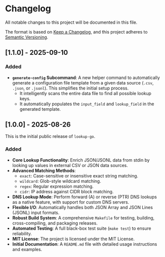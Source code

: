 # Changelog

All notable changes to this project will be documented in this file.

The format is based on [Keep a Changelog](https://keepachangelog.com/en/1.0.0/),
and this project adheres to [Semantic Versioning](https://semver.org/spec/v2.0.0.html).

## [1.1.0] - 2025-09-10

### Added

-   **`generate-config` Subcommand**: A new helper command to automatically generate a configuration file template from a given data source (`.csv`, `.json`, or `.jsonl`). This simplifies the initial setup process.
    -   It intelligently scans the entire data file to find all possible lookup keys.
    -   It automatically populates the `input_field` and `lookup_field` in the generated template.

## [1.0.0] - 2025-08-26

This is the initial public release of `lookup-go`.

### Added

-   **Core Lookup Functionality**: Enrich JSON/JSONL data from stdin by looking up values in external CSV or JSON data sources.
-   **Advanced Matching Methods**: 
    -   `exact`: Case-sensitive or insensitive exact string matching.
    -   `wildcard`: Glob-style wildcard matching.
    -   `regex`: Regular expression matching.
    -   `cidr`: IP address against CIDR block matching.
-   **DNS Lookup Mode**: Perform forward (A) or reverse (PTR) DNS lookups as a native feature, with support for custom DNS servers.
-   **Flexible I/O**: Automatically handles both JSON Array and JSON Lines (JSONL) input formats.
-   **Robust Build System**: A comprehensive `Makefile` for testing, building, cross-compiling, and packaging releases.
-   **Automated Testing**: A full black-box test suite (`make test`) to ensure reliability.
-   **MIT License**: The project is licensed under the MIT License.
-   **Initial Documentation**: A `README.md` file with detailed usage instructions and examples.